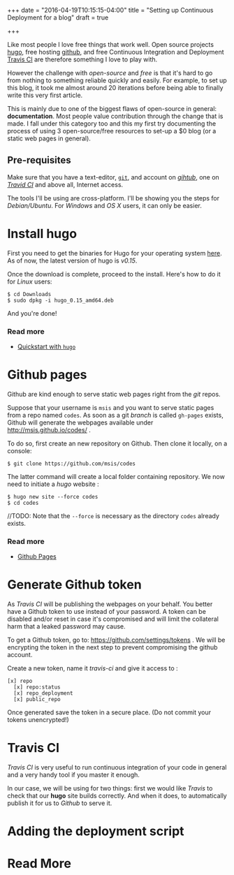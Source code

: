 +++
date = "2016-04-19T10:15:15-04:00"
title = "Setting up Continuous Deployment for a blog"
draft = true

+++

Like most people I love free things that work well.
Open source projects [hugo](http://gohugo.io/), free hosting [github](https://github.com/), and free Continuous Integration and Deployment [Travis CI](https://travis-ci.org/) are therefore something I love to play with.

However the challenge with *open-source* and *free* is that it's hard to go from nothing to something reliable quickly and easily.
For example, to set up this blog, it took me almost around 20 iterations before being able to finally write this very first article.

This is mainly due to one of the biggest flaws of open-source in general: **documentation**.
Most people value contribution through the change that is made.
I fall under this category too and this my first try documenting the process of using 3 open-source/free resources to set-up a $0 blog (or a static web pages in general).

## Pre-requisites
Make sure that you have a text-editor, [`git`](https://git-scm.com/), and account on [*gihtub*](https://github.com/join), one on [*Travid CI*](https://travis-ci.org/) and above all, Internet access.

The tools I'll be using are cross-platform. I'll be showing you the steps for *Debian/Ubuntu*. For *Windows* and *OS X* users, it can only be easier.

# Install hugo
First you need to get the binaries for Hugo for your operating system [here](https://github.com/spf13/hugo/releases).
As of now, the latest version of hugo is *v0.15*.

Once the download is complete, proceed to the install.
Here's how to do it for *Linux* users:
```console
$ cd Downloads
$ sudo dpkg -i hugo_0.15_amd64.deb
```

And you're done!
### Read more
- [Quickstart with `hugo`](http://gohugo.io/overview/quickstart/)


# Github pages
Github are kind enough to serve static web pages right from the *git* repos.

Suppose that your username is `msis` and you want to serve static pages from a repo named `codes`. As soon as a git *branch* is called `gh-pages` exists, Github will generate the webpages available under http://msis.github.io/codes/ .

To do so, first create an new repository on Github.
Then clone it locally, on a console:
```console
$ git clone https://github.com/msis/codes
```

The latter command will create a local folder containing repository.
We now need to initiate a *hugo* website :
```console
$ hugo new site --force codes
$ cd codes
```
//TODO:
Note that the `--force` is necessary as the directory `codes` already exists.

### Read more
- [Github Pages](https://pages.github.com/)

# Generate Github token
As *Travis CI* will be publishing the webpages on your behalf. You better have a Github token to use instead of your password.
A token can be disabled and/or reset in case it's compromised and will limit the collateral harm that a leaked password may cause.

To get a Github token, go to: https://github.com/settings/tokens .
We will be encrypting the token in the next step to prevent compromising the github account.

Create a new token, name it *travis-ci* and give it access to :

```
[x] repo
  [x] repo:status
  [x] repo_deployment
  [x] public_repo
```

Once generated save the token in a secure place. (Do not commit your tokens unencrypted!)

# Travis CI

*Travis CI* is very useful to run continuous integration of your code in general and a very handy tool if you master it enough.

In our case, we will be using for two things: first we would like *Travis* to check that our **hugo** site builds correctly. And when it does, to automatically publish it for us to *Github* to serve it.

# Adding the deployment script

# Read More
